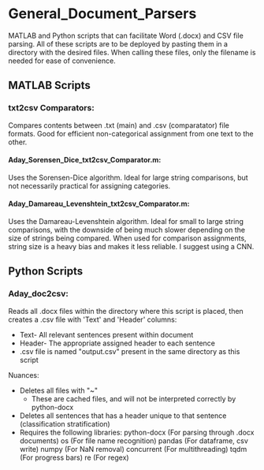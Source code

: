 # General_Document_Parsers
MATLAB and Python scripts that can facilitate Word (.docx) and CSV file parsing.
All of these scripts are to be deployed by pasting them in a directory with the desired files.
When calling these files, only the filename is needed for ease of convenience.

## MATLAB Scripts
### txt2csv Comparators:
Compares contents between .txt (main) and .csv (comparatator) file formats. Good for efficient non-categorical assignment from one text to the other.
#### Aday_Sorensen_Dice_txt2csv_Comparator.m: 
Uses the Sorensen-Dice algorithm. Ideal for large string comparisons, but not necessarily practical for assigning categories.
#### Aday_Damareau_Levenshtein_txt2csv_Comparator.m: 
Uses the Damareau-Levenshtein algorithm. Ideal for small to large string comparisons, with the downside of being much slower
depending on the size of strings being compared. When used for comparison assignments, string size is a heavy bias and makes it less reliable. I suggest using a CNN.

## Python Scripts
### Aday_doc2csv:
Reads all .docx files within the directory where this script is placed, then creates a .csv file with 'Text' and 'Header' columns:
   - Text- All relevant sentences present within document
   - Header- The appropriate assigned header to each sentence
   - .csv file is named "output.csv" present in the same directory as this script
	
Nuances:
   - Deletes all files with "~"
     - These are cached files, and will not be interpreted correctly by python-docx
   - Deletes all sentences that has a header unique to that sentence (classification stratification)
   - Requires the following libraries:
	python-docx (For parsing through .docx documents)
	os (For file name recognition)
	pandas (For dataframe, csv write)
	numpy (For NaN removal)
	concurrent (For multithreading)
	tqdm (For progress bars)
	re (For regex)
